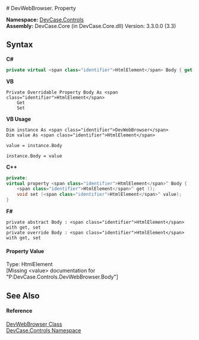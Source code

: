 ﻿<document xmlns:msxsl="urn:schemas-microsoft-com:xslt" xmlns:ddue="http://ddue.schemas.microsoft.com/authoring/2003/5" xmlns:xlink="http://www.w3.org/1999/xlink">
<file name="P_DevCase_Controls_DevWebBrowser_Body" />
# DevWebBrowser. Property <span id="PageHeader"> </span>
 

**Namespace:** <a href="N_DevCase_Controls">DevCase.Controls</a><br />**Assembly:** DevCase.Core (in DevCase.Core.dll) Version: 3.3.0.0 (3.3)

## Syntax

**C#**<br />
``` C#
private virtual <span class="identifier">HtmlElement</span> Body { get; set; }
```

**VB**<br />
``` VB
Private Overridable Property Body As <span class="identifier">HtmlElement</span>
	Get
	Set
```

**VB Usage**<br />
``` VB Usage
Dim instance As <span class="identifier">DevWebBrowser</span>
Dim value As <span class="identifier">HtmlElement</span>

value = instance.Body

instance.Body = value
```

**C++**<br />
``` C++
private:
virtual property <span class="identifier">HtmlElement</span>^ Body {
	<span class="identifier">HtmlElement</span>^ get ();
	void set (<span class="identifier">HtmlElement</span>^ value);
}
```

**F#**<br />
``` F#
private abstract Body : <span class="identifier">HtmlElement</span> with get, set
private override Body : <span class="identifier">HtmlElement</span> with get, set
```


#### Property Value
Type: <span class="nolink">HtmlElement</span><br />\[Missing &lt;value&gt; documentation for "P:DevCase.Controls.DevWebBrowser.Body"\]

## See Also<span id="seeAlsoSection"> </span>


#### Reference
<a href="T_DevCase_Controls_DevWebBrowser">DevWebBrowser Class</a><br /><a href="N_DevCase_Controls">DevCase.Controls Namespace</a><br /></document>